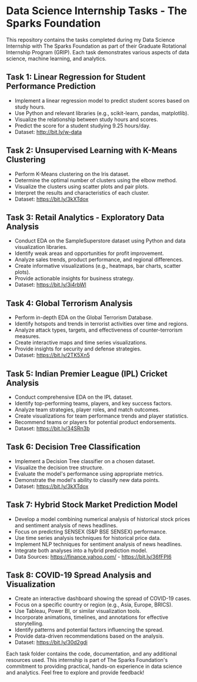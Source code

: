 # Data Science Internship Tasks - The Sparks Foundation


This repository contains the tasks completed during my Data Science Internship with The Sparks Foundation as part of their Graduate Rotational Internship Program (GRIP).
Each task demonstrates various aspects of data science, machine learning, and analytics.

## Task 1: Linear Regression for Student Performance Prediction

* Implement a linear regression model to predict student scores based on study hours.
* Use Python and relevant libraries (e.g., scikit-learn, pandas, matplotlib).
* Visualize the relationship between study hours and scores.
* Predict the score for a student studying 9.25 hours/day.
* Dataset: http://bit.ly/w-data

## Task 2: Unsupervised Learning with K-Means Clustering

* Perform K-Means clustering on the Iris dataset.
* Determine the optimal number of clusters using the elbow method.
* Visualize the clusters using scatter plots and pair plots.
* Interpret the results and characteristics of each cluster.
* Dataset: https://bit.ly/3kXTdox

## Task 3: Retail Analytics - Exploratory Data Analysis

* Conduct EDA on the SampleSuperstore dataset using Python and data visualization libraries.
* Identify weak areas and opportunities for profit improvement.
* Analyze sales trends, product performance, and regional differences.
* Create informative visualizations (e.g., heatmaps, bar charts, scatter plots).
* Provide actionable insights for business strategy.
* Dataset: https://bit.ly/3i4rbWl

## Task 4: Global Terrorism Analysis

* Perform in-depth EDA on the Global Terrorism Database.
* Identify hotspots and trends in terrorist activities over time and regions.
* Analyze attack types, targets, and effectiveness of counter-terrorism measures.
* Create interactive maps and time series visualizations.
* Provide insights for security and defense strategies.
* Dataset: https://bit.ly/2TK5Xn5

## Task 5: Indian Premier League (IPL) Cricket Analysis

* Conduct comprehensive EDA on the IPL dataset.
* Identify top-performing teams, players, and key success factors.
* Analyze team strategies, player roles, and match outcomes.
* Create visualizations for team performance trends and player statistics.
* Recommend teams or players for potential product endorsements.
* Dataset: https://bit.lv/34SRn3b

## Task 6: Decision Tree Classification

* Implement a Decision Tree classifier on a chosen dataset.
* Visualize the decision tree structure.
* Evaluate the model's performance using appropriate metrics.
* Demonstrate the model's ability to classify new data points.
* Dataset: https://bit.ly/3kXTdox

## Task 7: Hybrid Stock Market Prediction Model

* Develop a model combining numerical analysis of historical stock prices and sentiment analysis of news headlines.
* Focus on predicting SENSEX (S&P BSE SENSEX) performance.
* Use time series analysis techniques for historical price data.
* Implement NLP techniques for sentiment analysis of news headlines.
* Integrate both analyses into a hybrid prediction model.
* Data Sources: https://finance.yahoo.com/ - https://bit.ly/36fFPI6

## Task 8: COVID-19 Spread Analysis and Visualization

* Create an interactive dashboard showing the spread of COVID-19 cases.
* Focus on a specific country or region (e.g., Asia, Europe, BRICS).
* Use Tableau, Power BI, or similar visualization tools.
* Incorporate animations, timelines, and annotations for effective storytelling.
* Identify patterns and potential factors influencing the spread.
* Provide data-driven recommendations based on the analysis.
* Dataset: https://bit.ly/30d2gdi

Each task folder contains the code, documentation, and any additional resources used. This internship is part of The Sparks Foundation's commitment to providing practical, hands-on experience in data science and analytics. Feel free to explore and provide feedback!

